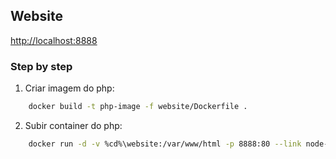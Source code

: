 ## Website

[http://localhost:8888](http://localhost:8888)

### Step by step

1. Criar imagem do php:
```bash
    docker build -t php-image -f website/Dockerfile .
```

2. Subir container do php:
```bash
    docker run -d -v %cd%\website:/var/www/html -p 8888:80 --link node-container --rm --name php-container php-image
```
